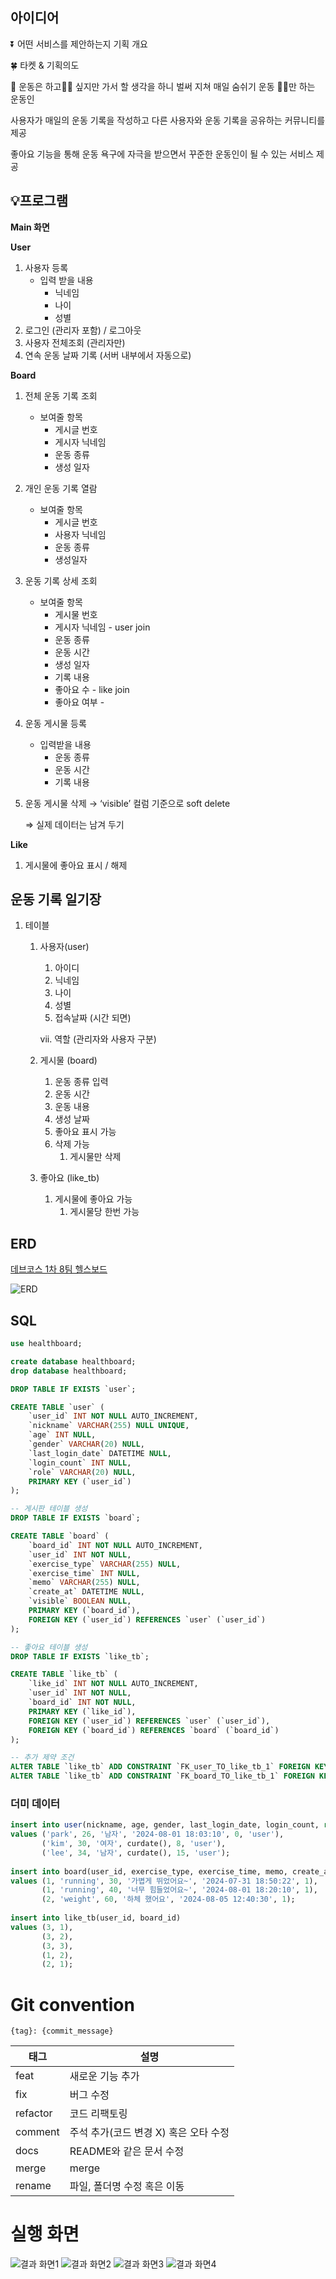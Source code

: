 ## 아이디어

⏬ 어떤 서비스를 제안하는지 기획 개요

<aside>
🍀 타켓 & 기획의도

📌 운동은 하고🏃🏻 싶지만 가서 할 생각을 하니 벌써 지쳐 매일 숨쉬기 운동 🛌🏻만 하는 운동인

사용자가 매일의 운동 기록을 작성하고 다른 사용자와 운동 기록을 공유하는 커뮤니티를 제공

좋아요 기능을 통해 운동 욕구에 자극을 받으면서 꾸준한 운동인이 될 수 있는 서비스 제공

</aside>

<aside>


## 💡프로그램
**Main 화면**

**User**

1. 사용자 등록
    - 입력 받을 내용
        - 닉네임
        - 나이
        - 성별
2. 로그인 (관리자 포함) / 로그아웃
3. 사용자 전체조회 (관리자만)
4. 연속 운동 날짜 기록 (서버 내부에서 자동으로)

**Board**

1. 전체 운동 기록 조회
    - 보여줄 항목
        - 게시글 번호
        - 게시자 닉네임
        - 운동 종류
        - 생성 일자
2. 개인 운동 기록 열람
    - 보여줄 항목
        - 게시글 번호
        - 사용자 닉네임
        - 운동 종류
        - 생성일자
3. 운동 기록 상세 조회
    - 보여줄 항목
        - 게시물 번호
        - 게시자 닉네임 - user join
        - 운동 종류
        - 운동 시간
        - 생성 일자
        - 기록 내용
        - 좋아요 수 - like join
        - 좋아요 여부 -
4. 운동 게시물 등록
    - 입력받을 내용
        - 운동 종류
        - 운동 시간
        - 기록 내용
5. 운동 게시물 삭제 → ‘visible’ 컬럼 기준으로 soft delete

   ⇒ 실제 데이터는 남겨 두기


**Like**

1. 게시물에 좋아요 표시 / 해제
</aside>


## 운동 기록 일기장
1. 테이블
    1. 사용자(user)
        1. 아이디
        2. 닉네임
        3. 나이
        4. 성별
        5. 접속날짜 (시간 되면)

       vii. 역할 (관리자와 사용자 구분)

    2. 게시물 (board)
        1. 운동 종류 입력
        2. 운동 시간
        3. 운동 내용
        4. 생성 날짜
        5. 좋아요 표시 가능
        6. 삭제 가능
            1. 게시물만 삭제
    3. 좋아요 (like_tb)
        1. 게시물에 좋아요 가능
            1. 게시물당 한번 가능

## ERD

[데브코스 1차 8팀 헬스보드](https://www.erdcloud.com/d/TamjfW9JDAN3Xanmn)

![ERD](./ERD.png)


## SQL

```sql
use healthboard;

create database healthboard;
drop database healthboard;

DROP TABLE IF EXISTS `user`;

CREATE TABLE `user` (
    `user_id` INT NOT NULL AUTO_INCREMENT,
    `nickname` VARCHAR(255) NULL UNIQUE,
    `age` INT NULL,
    `gender` VARCHAR(20) NULL,
    `last_login_date` DATETIME NULL,
    `login_count` INT NULL,
    `role` VARCHAR(20) NULL,
    PRIMARY KEY (`user_id`)
);

-- 게시판 테이블 생성
DROP TABLE IF EXISTS `board`;

CREATE TABLE `board` (
    `board_id` INT NOT NULL AUTO_INCREMENT,
    `user_id` INT NOT NULL,
    `exercise_type` VARCHAR(255) NULL,
    `exercise_time` INT NULL,
    `memo` VARCHAR(255) NULL,
    `create_at` DATETIME NULL,
    `visible` BOOLEAN NULL,
    PRIMARY KEY (`board_id`),
    FOREIGN KEY (`user_id`) REFERENCES `user` (`user_id`)
);

-- 좋아요 테이블 생성
DROP TABLE IF EXISTS `like_tb`;

CREATE TABLE `like_tb` (
    `like_id` INT NOT NULL AUTO_INCREMENT,
    `user_id` INT NOT NULL,
    `board_id` INT NOT NULL,
    PRIMARY KEY (`like_id`),
    FOREIGN KEY (`user_id`) REFERENCES `user` (`user_id`),
    FOREIGN KEY (`board_id`) REFERENCES `board` (`board_id`)
);

-- 추가 제약 조건
ALTER TABLE `like_tb` ADD CONSTRAINT `FK_user_TO_like_tb_1` FOREIGN KEY (`user_id`) REFERENCES `user` (`user_id`);
ALTER TABLE `like_tb` ADD CONSTRAINT `FK_board_TO_like_tb_1` FOREIGN KEY (`board_id`) REFERENCES `board` (`board_id`)
```

### 더미 데이터

```sql
insert into user(nickname, age, gender, last_login_date, login_count, role)
values ('park', 26, '남자', '2024-08-01 18:03:10', 0, 'user'),
       ('kim', 30, '여자', curdate(), 8, 'user'),
       ('lee', 34, '남자', curdate(), 15, 'user');
       
insert into board(user_id, exercise_type, exercise_time, memo, create_at, visible)
values (1, 'running', 30, '가볍게 뛰었어요~', '2024-07-31 18:50:22', 1),
       (1, 'running', 40, '너무 힘들었어요~', '2024-08-01 18:20:10', 1),
       (2, 'weight', 60, '하체 했어요', '2024-08-05 12:40:30', 1);
       
insert into like_tb(user_id, board_id)
values (3, 1),
       (3, 2),
       (3, 3),
       (1, 2),
       (2, 1);
```

# Git convention

```
{tag}: {commit_message}
```

| 태그 | 설명 |
| --- | --- |
| feat | 새로운 기능 추가 |
| fix | 버그 수정 |
| refactor | 코드 리팩토링 |
| comment | 주석 추가(코드 변경 X) 혹은 오타 수정 |
| docs | README와 같은 문서 수정 |
| merge | merge |
| rename | 파일, 폴더명 수정 혹은 이동 |

# 실행 화면
![결과 화면1](./result1.png)
![결과 화면2](./result2.png)
![결과 화면3](./result3.png)
![결과 화면4](./result4.png)
